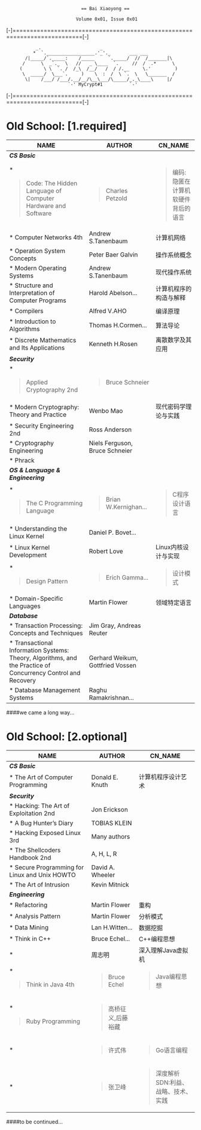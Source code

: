                                 == Bai Xiaoyong ==

                              Volume 0x01, Issue 0x01

[-]==========================================================================[-]

               _.                      _
              *  `.__________________.'_'._       ___ ___
           /|_____/`._____:    /_____     `._____/  //  /_______|\
          /      \  _`._  \   //   _ \____  `.     //  /  .*      \
         (        \ \  `. /  /_\  /__/   /  / /.__     \.'         )
          \  _____/  \___`.     )    \  :  /  \ `.  \   \_______  /
           \|    /___/ /___/.__/__/\__\___/\_____/_._\____\     |/
                           `-' MyCrypt#1          `-'

[-]==========================================================================[-]

# Old School: [1.required] #
  NAME                        |AUTHOR                |CN_NAME 
------------------------------|----------------------|--------------------------
__*CS Basic*__ |
* <blockquote>Code: The Hidden Language of Computer Hardware and Software |<blockquote>Charles Petzold |<blockquote>编码:隐匿在计算机软硬件背后的语言   
* Computer Networks 4th       |Andrew S.Tanenbaum    |计算机网络
* Operation System Concepts   |Peter Baer Galvin     |操作系统概念 
* Modern Operating Systems    |Andrew S.Tanenbaum    |现代操作系统              
* Structure and Interpretation of Computer Programs |Harold Abelson... |计算机程序的构造与解释
* Compilers                   |Alfred V.AHO          |编译原理
* Introduction to Algorithms  |Thomas H.Cormen...    |算法导论
* Discrete Mathematics and Its Applications |Kenneth H.Rosen |离散数学及其应用
__*Security*__ |
* <blockquote>Applied Cryptography 2nd    |<blockquote>Bruce Schneier
* Modern Cryptography: Theory and Practice |Wenbo Mao|现代密码学理论与实践
* Security Engineering 2nd    |Ross Anderson
* Cryptography Engineering    |Niels Ferguson, Bruce Schneier 
* Phrack |
__*OS & Language & Engineering*__ |
* <blockquote>The C Programming Language  |<blockquote>Brian W.Kernighan...  |<blockquote>C程序设计语言
* Understanding the Linux Kernel |Daniel P. Bovet...
* Linux Kernel Development    |Robert Love           |Linux内核设计与实现
* <blockquote>Design Pattern              |<blockquote>Erich Gamma...        |<blockquote>设计模式
* Domain-Specific Languages   |Martin Flower         |领域特定语言
__*Database*__ |
* Transaction Processing: Concepts and Techniques |Jim Gray, Andreas Reuter
* Transactional Information Systems: Theory, Algorithms, and the Practice of Concurrency Control and Recovery |Gerhard Weikum, Gottfried Vossen
* Database Management Systems |Raghu Ramakrishnan...

####we came a long way...



# Old School: [2.optional] #
  NAME                        |AUTHOR                |CN_NAME 
------------------------------|----------------------|--------------------------
__*CS Basic*__ |
* The Art of Computer Programming |Donald E. Knuth   |计算机程序设计艺术
__*Security*__ |
* Hacking: The Art of Exploitation 2nd|Jon Erickson
* A Bug Hunter’s Diary        |TOBIAS KLEIN
* Hacking Exposed Linux 3rd   |Many authors
* The Shellcoders Handbook 2nd|A, H, L, R
* Secure Programming for Linux and Unix HOWTO |David A. Wheeler
* The Art of Intrusion        |Kevin Mitnick
__*Engineering*__ |
* Refactoring                 |Martin Flower         |重构
* Analysis Pattern            |Martin Flower         |分析模式
* Data Mining                 |Lan H.Witten...       |数据挖掘
* Think in C++                |Bruce Echel...        |C++编程思想
*                             |周志明                 |深入理解Java虚拟机
* <blockquote>Think in Java 4th |<blockquote>Bruce Echel |<blockquote>Java编程思想
* <blockquote>Ruby Programming |<blockquote>高桥征义,后藤裕藏 
*                             |<blockquote>许式伟     |<blockquote>Go语言编程
*                             |<blockquote>张卫峰     |<blockquote>深度解析SDN:利益、战略、技术、实践

####to be continued...
